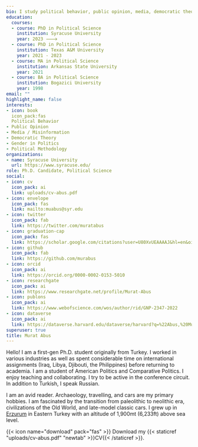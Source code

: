 ```yaml
---
bio: I study political behavior, public opinion, media, democratic theory, gender in politics, and methodology.
education:
  courses:
  - course: PhD in Political Science
    institution: Syracuse University
    year: 2023 🡒
  - course: PhD in Political Science
    institution: Texas A&M University
    year: 2021 - 2023
  - course: MA in Political Science
    institution: Arkansas State University
    year: 2021
  - course: BA in Political Science
    institution: Bogazici University
    year: 1998
email: ""
highlight_name: false
interests:
- icon: book
  icon_pack:fas
  Political Behavior
- Public Opinion
- Media / Misinformation
- Democratic Theory
- Gender in Politics
- Political Methodology
organizations:
- name: Syracuse University
  url: https://www.syracuse.edu/
role: Ph.D. Candidate, Political Science
social:
- icon: cv
  icon_pack: ai
  link: uploads/cv-abus.pdf
- icon: envelope
  icon_pack: fas
  link: mailto:muabus@syr.edu 
- icon: twitter
  icon_pack: fab
  link: https://twitter.com/muratabus
- icon: graduation-cap
  icon_pack: fas
  link: https://scholar.google.com/citations?user=U80XvUEAAAAJ&hl=en&oi=ao
- icon: github
  icon_pack: fab
  link: https://github.com/murabus
- icon: orcid
  icon_pack: ai
  link: https://orcid.org/0000-0002-0153-5010
- icon: researchgate
  icon_pack: ai
  link: https://www.researchgate.net/profile/Murat-Abus
- icon: publons
  icon_pack: ai
  link: https://www.webofscience.com/wos/author/rid/GNP-2347-2022
- icon: dataverse
  icon_pack: ai
  link: https://dataverse.harvard.edu/dataverse/harvard?q=%22Abus,%20Murat%22
superuser: true
title: Murat Abus
---
```


Hello! I am a first-gen Ph.D. student originally from Turkey. I worked in various industries as well as spent considerable time on international assignments (Iraq, Libya, Djibouti, the Philippines) before returning to academia. I am a student of American Politics and Comparative Politics. I enjoy teaching and collaborating. I try to be active in the conference circuit. In addition to Turkish, I speak Russian.

I am an avid reader. Archaeology, travelling, and cars are my primary hobbies. I am fascinated by the transition from paleolithic to neolithic era, civilizations of the Old World, and late-model classic cars. I grew up in [Erzurum](https://en.wikipedia.org/wiki/Erzurum) in Eastern Turkey with an altitude of 1,900mt (6,233ft) above sea level. 

{{< icon name="download" pack="fas" >}} Download my {{< staticref "uploads/cv-abus.pdf" "newtab" >}}CV{{< /staticref >}}.
